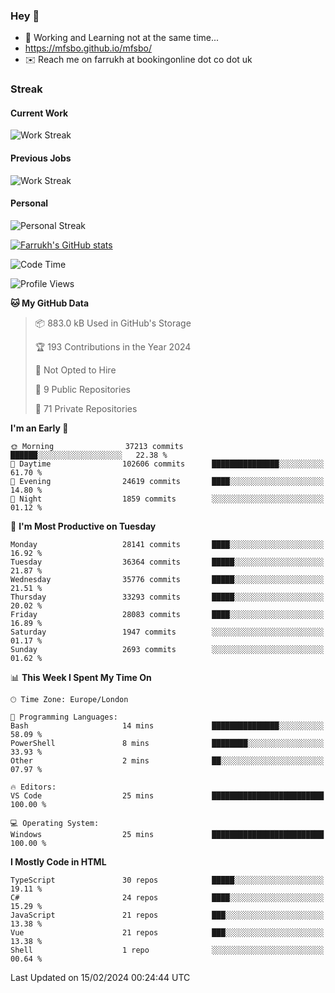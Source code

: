 ### Hey 👋

- 🏃 Working and Learning not at the same time...
- https://mfsbo.github.io/mfsbo/
- ✉️ Reach me on farrukh at bookingonline dot co dot uk

### Streak
#### Current Work
![Work Streak](https://streak-stats.demolab.com/?user=mfsbo)
#### Previous Jobs
![Work Streak](https://streak-stats.demolab.com/?user=farrukhcw)
#### Personal
![Personal Streak](https://streak-stats.demolab.com/?user=farrukhsubhani)

[![Farrukh's GitHub stats](https://github-readme-stats.vercel.app/api?username=mfsbo&hide=stars&count_private=true)](https://github.com/mfsbo/)

<!--START_SECTION:waka-->
![Code Time](http://img.shields.io/badge/Code%20Time-577%20hrs%205%20mins-blue)

![Profile Views](http://img.shields.io/badge/Profile%20Views-0-blue)

**🐱 My GitHub Data** 

> 📦 883.0 kB Used in GitHub's Storage 
 > 
> 🏆 193 Contributions in the Year 2024
 > 
> 🚫 Not Opted to Hire
 > 
> 📜 9 Public Repositories 
 > 
> 🔑 71 Private Repositories 
 > 
**I'm an Early 🐤** 

```text
🌞 Morning                37213 commits       ██████░░░░░░░░░░░░░░░░░░░   22.38 % 
🌆 Daytime                102606 commits      ███████████████░░░░░░░░░░   61.70 % 
🌃 Evening                24619 commits       ████░░░░░░░░░░░░░░░░░░░░░   14.80 % 
🌙 Night                  1859 commits        ░░░░░░░░░░░░░░░░░░░░░░░░░   01.12 % 
```
📅 **I'm Most Productive on Tuesday** 

```text
Monday                   28141 commits       ████░░░░░░░░░░░░░░░░░░░░░   16.92 % 
Tuesday                  36364 commits       █████░░░░░░░░░░░░░░░░░░░░   21.87 % 
Wednesday                35776 commits       █████░░░░░░░░░░░░░░░░░░░░   21.51 % 
Thursday                 33293 commits       █████░░░░░░░░░░░░░░░░░░░░   20.02 % 
Friday                   28083 commits       ████░░░░░░░░░░░░░░░░░░░░░   16.89 % 
Saturday                 1947 commits        ░░░░░░░░░░░░░░░░░░░░░░░░░   01.17 % 
Sunday                   2693 commits        ░░░░░░░░░░░░░░░░░░░░░░░░░   01.62 % 
```


📊 **This Week I Spent My Time On** 

```text
🕑︎ Time Zone: Europe/London

💬 Programming Languages: 
Bash                     14 mins             ███████████████░░░░░░░░░░   58.09 % 
PowerShell               8 mins              ████████░░░░░░░░░░░░░░░░░   33.93 % 
Other                    2 mins              ██░░░░░░░░░░░░░░░░░░░░░░░   07.97 % 

🔥 Editors: 
VS Code                  25 mins             █████████████████████████   100.00 % 

💻 Operating System: 
Windows                  25 mins             █████████████████████████   100.00 % 
```

**I Mostly Code in HTML** 

```text
TypeScript               30 repos            █████░░░░░░░░░░░░░░░░░░░░   19.11 % 
C#                       24 repos            ████░░░░░░░░░░░░░░░░░░░░░   15.29 % 
JavaScript               21 repos            ███░░░░░░░░░░░░░░░░░░░░░░   13.38 % 
Vue                      21 repos            ███░░░░░░░░░░░░░░░░░░░░░░   13.38 % 
Shell                    1 repo              ░░░░░░░░░░░░░░░░░░░░░░░░░   00.64 % 
```




 Last Updated on 15/02/2024 00:24:44 UTC
<!--END_SECTION:waka-->
<!--
**mfsbo/mfsbo** is a ✨ _special_ ✨ repository because its `README.md` (this file) appears on your GitHub profile.

Here are some ideas to get you started:

- 🔭 I’m currently working on ...
- 🌱 I’m currently learning ...
- 👯 I’m looking to collaborate on ...
- 🤔 I’m looking for help with ...
- 💬 Ask me about ...
- 📫 How to reach me: ...
- 😄 Pronouns: ...
- ⚡ Fun fact: ...
-->
